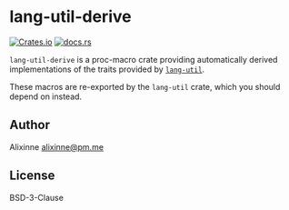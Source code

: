 # lang-util-derive

[![Crates.io](https://img.shields.io/crates/v/lang-util-derive)](https://crates.io/crates/lang-util-derive)
[![docs.rs](https://img.shields.io/docsrs/lang-util-derive)](https://docs.rs/lang-util-derive/)

`lang-util-derive` is a proc-macro crate providing automatically derived implementations of the
traits provided by [`lang-util`](https://crates.io/crates/lang-util).

These macros are re-exported by the `lang-util` crate, which you should depend on instead.

## Author

Alixinne <alixinne@pm.me>

## License

BSD-3-Clause
